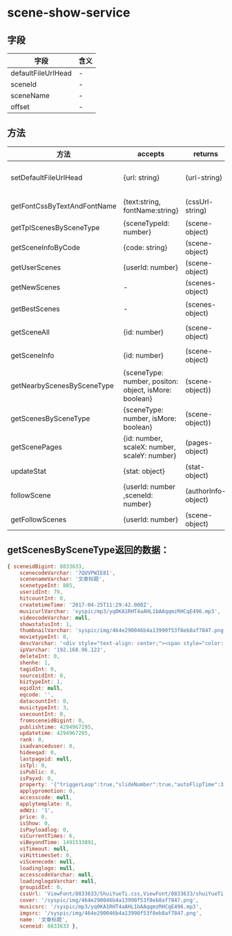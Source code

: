 # scene-show-service

## 字段

字段                 | 含义
------------------ | --
defaultFileUrlHead | -
sceneId            | -
sceneName          | -
offset             | -

## 方法

方法                          | accepts                                               | returns             | 含义
--------------------------- | ----------------------------------------------------- | ------------------- | -----------------------------------------------
setDefaultFileUrlHead       | {url: string}                                         | (url-string)        | 修改Sceneshowservice.defaultFileUrlHead(感觉没有起到作用)
getFontCssByTextAndFontName | {text:string, fontName:string}                        | (cssUrl-string)     | 将传入的字符压缩为css字体文件，并返回给前端前端链接
getTplScenesBySceneType     | {sceneTypeId: number}                                 | (scene-object)      | 根据scenetypeInt获取CjScene
getSceneInfoByCode          | {code: string}                                        | (scene-object)      | 根据scenecodeVarchar获取CjScene
getUserScenes               | {userId: number}                                      | (scene-object)      | 通过useridInt获取CjScene
getNewScenes                | -                                                     | (scenes-object)     | 获取所有场景列表
getBestScenes               | -                                                     | (scenes-object)     | 与getNewScenes功能重复（没有纠正属性）
getSceneAll                 | {id: number}                                          | (scene-object)      | 根据ID获取CjScene（对应的pages已经处理过，不可能有__data属性）
getSceneInfo                | {id: number}                                          | (scene-object)      | 验证指定id的场景的cssUrl对应的文件是否存在，不存在就重新生成
getNearbyScenesBySceneType  | {sceneType: number, positon: object, isMore: boolean} | (scene-object))     | 根据不同sceneType返回不同CjScene列表(基于地理位置)
getScenesBySceneType        | {sceneType: number, isMore: boolean}                  | (scene-object))     | 根据不同sceneType返回不同CjScene列表
getScenePages               | {id: number, scaleX: number, scaleY: number}          | (pages-object)      | 获取CjScenepage
updateStat                  | {stat: object}                                        | (stat-object)       | 更新或创建cjstat
followScene                 | {userId: number ,sceneId: number}                     | (authorInfo-object) | 更新或创建cjfollow
getFollowScenes             | {userId: number}                                      | (scene-object)      | 通过userid获取CjFollow

## getScenesBySceneType返回的数据：

```javascript
{ sceneidBigint: 8833633,
    scenecodeVarchar: '7QUVPWIE81',
    scenenameVarchar: '文章标题',
    scenetypeInt: 885,
    useridInt: 79,
    hitcountInt: 0,
    createtimeTime: '2017-04-25T11:29:42.000Z',
    musicurlVarchar: 'syspic/mp3/yq0KA1RHT4aAHL1bAAqqmzRHCqE496.mp3',
    videocodeVarchar: null,
    showstatusInt: 1,
    thumbnailVarchar: 'syspic/img/464e290046b4a13990f53f8eb8af7847.png',
    movietypeInt: 0,
    descVarchar: '<div style="text-align: center;"><span style="color: inherit; background-color: initial; font-size: medium; font-family: HYLiuZiHeiJ;">人生就是一场修行</span></div>',
    ipVarchar: '192.168.96.122',
    deleteInt: 0,
    shenhe: 1,
    tagidInt: 0,
    sourceidInt: 0,
    biztypeInt: 1,
    eqidInt: null,
    eqcode: '',
    datacountInt: 0,
    musictypeInt: 3,
    usecountInt: 0,
    fromsceneidBigint: 0,
    publishtime: 4294967295,
    updatetime: 4294967295,
    rank: 0,
    isadvanceduser: 0,
    hideeqad: 0,
    lastpageid: null,
    isTpl: 0,
    isPublic: 0,
    isPayxd: 0,
    property: '{"triggerLoop":true,"slideNumber":true,"autoFlipTime":3,"eqAdType":1,"hideEqAd":false}',
    applypromotion: 0,
    accesscode: null,
    applytemplate: 0,
    adWzi: '1',
    price: 0,
    isShow: 0,
    isPayloadlog: 0,
    viCurrentTimes: 6,
    viBeyondTime: 1491533891,
    viTimeout: null,
    viHittimesSet: 0,
    viScenecode: null,
    loadinglogo: null,
    accesscodeVarchar: null,
    loadinglogoVarchar: null,
    groupidInt: 0,
    cssUrl: 'ViewFont/8833633/ShuiYueTi.css,ViewFont/8833633/shuiYueTi.css',
    cover: '/syspic/img/464e290046b4a13990f53f8eb8af7847.png',
    musicsrc: '/syspic/mp3/yq0KA1RHT4aAHL1bAAqqmzRHCqE496.mp3',
    imgsrc: '/syspic/img/464e290046b4a13990f53f8eb8af7847.png',
    name: '文章标题',
    sceneid: 8833633 },
```

